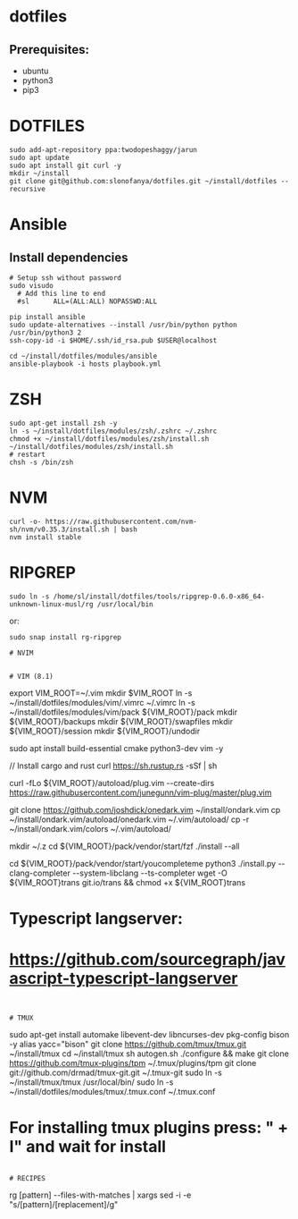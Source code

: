 # dotfiles

## Prerequisites:
  - ubuntu
  - python3
  - pip3

# DOTFILES
```
sudo add-apt-repository ppa:twodopeshaggy/jarun
sudo apt update
sudo apt install git curl -y
mkdir ~/install
git clone git@github.com:slonofanya/dotfiles.git ~/install/dotfiles --recursive
```

# Ansible

## Install dependencies
```
# Setup ssh without password
sudo visudo
  # Add this line to end
  #sl      ALL=(ALL:ALL) NOPASSWD:ALL

pip install ansible
sudo update-alternatives --install /usr/bin/python python /usr/bin/python3 2
ssh-copy-id -i $HOME/.ssh/id_rsa.pub $USER@localhost

cd ~/install/dotfiles/modules/ansible
ansible-playbook -i hosts playbook.yml
```

# ZSH
```
sudo apt-get install zsh -y
ln -s ~/install/dotfiles/modules/zsh/.zshrc ~/.zshrc
chmod +x ~/install/dotfiles/modules/zsh/install.sh
~/install/dotfiles/modules/zsh/install.sh
# restart
chsh -s /bin/zsh
```

# NVM
```
curl -o- https://raw.githubusercontent.com/nvm-sh/nvm/v0.35.3/install.sh | bash
nvm install stable
```

# RIPGREP
```
sudo ln -s /home/sl/install/dotfiles/tools/ripgrep-0.6.0-x86_64-unknown-linux-musl/rg /usr/local/bin
```
or:
```
sudo snap install rg-ripgrep

# NVIM
```

```

# VIM (8.1)
```
export VIM_ROOT=~/.vim
mkdir $VIM_ROOT
ln -s ~/install/dotfiles/modules/vim/.vimrc ~/.vimrc
ln -s ~/install/dotfiles/modules/vim/pack ${VIM_ROOT}/pack
mkdir ${VIM_ROOT}/backups
mkdir ${VIM_ROOT}/swapfiles
mkdir ${VIM_ROOT}/session
mkdir ${VIM_ROOT}/undodir

sudo apt install build-essential cmake python3-dev vim -y

// Install cargo and rust
curl https://sh.rustup.rs -sSf | sh

curl -fLo ${VIM_ROOT}/autoload/plug.vim --create-dirs https://raw.githubusercontent.com/junegunn/vim-plug/master/plug.vim

git clone https://github.com/joshdick/onedark.vim ~/install/ondark.vim
cp ~/install/ondark.vim/autoload/onedark.vim ~/.vim/autoload/
cp -r ~/install/ondark.vim/colors ~/.vim/autoload/

mkdir ~/.z
cd ${VIM_ROOT}/pack/vendor/start/fzf
./install --all

cd ${VIM_ROOT}/pack/vendor/start/youcompleteme
python3 ./install.py --clang-completer --system-libclang --ts-completer
wget -O ${VIM_ROOT}trans git.io/trans && chmod +x ${VIM_ROOT}trans

# Typescript langserver:
#  https://github.com/sourcegraph/javascript-typescript-langserver
```


# TMUX
```
sudo apt-get install automake libevent-dev libncurses-dev pkg-config bison -y
alias yacc="bison"
git clone https://github.com/tmux/tmux.git ~/install/tmux
cd ~/install/tmux
sh autogen.sh
./configure && make
git clone https://github.com/tmux-plugins/tpm ~/.tmux/plugins/tpm
git clone git://github.com/drmad/tmux-git.git ~/.tmux-git
sudo ln -s ~/install/tmux/tmux /usr/local/bin/
sudo ln -s ~/install/dotfiles/modules/tmux/.tmux.conf ~/.tmux.conf
# For installing tmux plugins press: "<prefix> + I" and wait for install
```

# RECIPES

```
rg [pattern] --files-with-matches | xargs sed -i -e "s/[pattern]/[replacement]/g"
```
